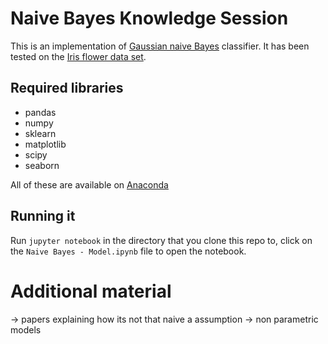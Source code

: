 # Naive Bayes Knowledge Session

This is an implementation of [Gaussian naive Bayes](https://en.wikipedia.org/wiki/Naive_Bayes_classifier#Gaussian_naive_Bayes) classifier. It has been tested on the [Iris flower data set](https://en.wikipedia.org/wiki/Iris_flower_data_set).

## Required libraries

* pandas 
* numpy
* sklearn
* matplotlib
* scipy
* seaborn

All of these are available on [Anaconda](https://www.continuum.io/downloads)


## Running it

Run `jupyter notebook` in the directory that you clone this repo to, click on
the `Naive Bayes - Model.ipynb` file to open the notebook.

# Additional material

-> papers explaining how its not that naive a assumption
-> non parametric models

